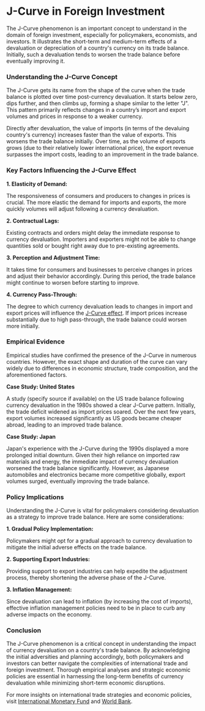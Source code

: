 # J-Curve in Foreign Investment

The J-Curve phenomenon is an important concept to understand in the domain of foreign investment, especially for policymakers, economists, and investors. It illustrates the short-term and medium-term effects of a devaluation or depreciation of a country's currency on its trade balance. Initially, such a devaluation tends to worsen the trade balance before eventually improving it. 

### Understanding the J-Curve Concept

The J-Curve gets its name from the shape of the curve when the trade balance is plotted over time post-currency devaluation. It starts below zero, dips further, and then climbs up, forming a shape similar to the letter "J". This pattern primarily reflects changes in a country’s import and export volumes and prices in response to a weaker currency. 

Directly after devaluation, the value of imports (in terms of the devaluing country's currency) increases faster than the value of exports. This worsens the trade balance initially. Over time, as the volume of exports grows (due to their relatively lower international price), the export revenue surpasses the import costs, leading to an improvement in the trade balance.

### Key Factors Influencing the J-Curve Effect

**1. Elasticity of Demand:**

The responsiveness of consumers and producers to changes in prices is crucial. The more elastic the demand for imports and exports, the more quickly volumes will adjust following a currency devaluation.

**2. Contractual Lags:**

Existing contracts and orders might delay the immediate response to currency devaluation. Importers and exporters might not be able to change quantities sold or bought right away due to pre-existing agreements.

**3. Perception and Adjustment Time:**

It takes time for consumers and businesses to perceive changes in prices and adjust their behavior accordingly. During this period, the trade balance might continue to worsen before starting to improve.

**4. Currency Pass-Through:**

The degree to which currency devaluation leads to changes in import and export prices will influence the [J-Curve effect](../j/j-curve_effect.md). If import prices increase substantially due to high pass-through, the trade balance could worsen more initially.

### Empirical Evidence 

Empirical studies have confirmed the presence of the J-Curve in numerous countries. However, the exact shape and duration of the curve can vary widely due to differences in economic structure, trade composition, and the aforementioned factors. 

**Case Study: United States**

A study (specify source if available) on the US trade balance following currency devaluation in the 1980s showed a clear J-Curve pattern. Initially, the trade deficit widened as import prices soared. Over the next few years, export volumes increased significantly as US goods became cheaper abroad, leading to an improved trade balance.

**Case Study: Japan**

Japan's experience with the J-Curve during the 1990s displayed a more prolonged initial downturn. Given their high reliance on imported raw materials and energy, the immediate impact of currency devaluation worsened the trade balance significantly. However, as Japanese automobiles and electronics became more competitive globally, export volumes surged, eventually improving the trade balance.

### Policy Implications 

Understanding the J-Curve is vital for policymakers considering devaluation as a strategy to improve trade balance. Here are some considerations:

**1. Gradual Policy Implementation:**

Policymakers might opt for a gradual approach to currency devaluation to mitigate the initial adverse effects on the trade balance.

**2. Supporting Export Industries:**

Providing support to export industries can help expedite the adjustment process, thereby shortening the adverse phase of the J-Curve.

**3. Inflation Management:**

Since devaluation can lead to inflation (by increasing the cost of imports), effective inflation management policies need to be in place to curb any adverse impacts on the economy.

### Conclusion

The J-Curve phenomenon is a critical concept in understanding the impact of currency devaluation on a country's trade balance. By acknowledging the initial adversities and planning accordingly, both policymakers and investors can better navigate the complexities of international trade and foreign investment. Thorough empirical analyses and strategic economic policies are essential in harnessing the long-term benefits of currency devaluation while minimizing short-term economic disruptions.

For more insights on international trade strategies and economic policies, visit [International Monetary Fund](https://www.imf.org) and [World Bank](https://www.worldbank.org).
